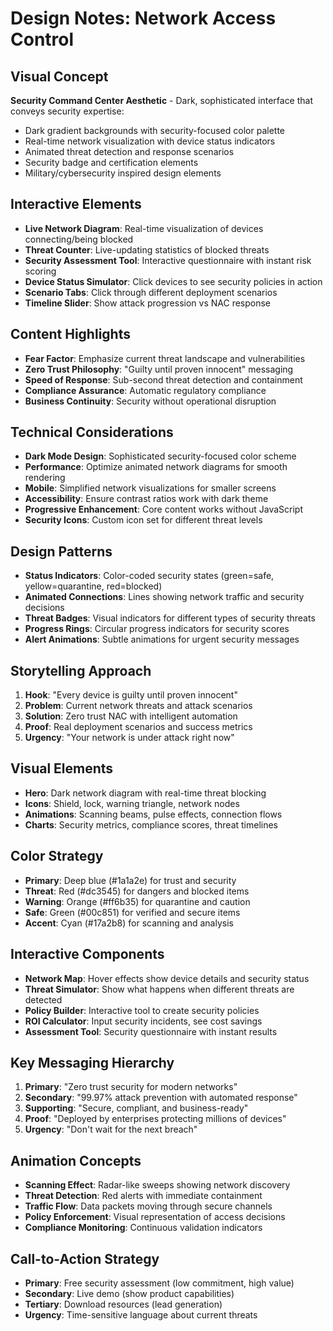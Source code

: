 # Design Notes: Network Access Control

## Visual Concept
**Security Command Center Aesthetic** - Dark, sophisticated interface that conveys security expertise:
- Dark gradient backgrounds with security-focused color palette
- Real-time network visualization with device status indicators
- Animated threat detection and response scenarios
- Security badge and certification elements
- Military/cybersecurity inspired design elements

## Interactive Elements
- **Live Network Diagram**: Real-time visualization of devices connecting/being blocked
- **Threat Counter**: Live-updating statistics of blocked threats
- **Security Assessment Tool**: Interactive questionnaire with instant risk scoring
- **Device Status Simulator**: Click devices to see security policies in action
- **Scenario Tabs**: Click through different deployment scenarios
- **Timeline Slider**: Show attack progression vs NAC response

## Content Highlights
- **Fear Factor**: Emphasize current threat landscape and vulnerabilities
- **Zero Trust Philosophy**: "Guilty until proven innocent" messaging
- **Speed of Response**: Sub-second threat detection and containment
- **Compliance Assurance**: Automatic regulatory compliance
- **Business Continuity**: Security without operational disruption

## Technical Considerations
- **Dark Mode Design**: Sophisticated security-focused color scheme
- **Performance**: Optimize animated network diagrams for smooth rendering
- **Mobile**: Simplified network visualizations for smaller screens
- **Accessibility**: Ensure contrast ratios work with dark theme
- **Progressive Enhancement**: Core content works without JavaScript
- **Security Icons**: Custom icon set for different threat levels

## Design Patterns
- **Status Indicators**: Color-coded security states (green=safe, yellow=quarantine, red=blocked)
- **Animated Connections**: Lines showing network traffic and security decisions
- **Threat Badges**: Visual indicators for different types of security threats
- **Progress Rings**: Circular progress indicators for security scores
- **Alert Animations**: Subtle animations for urgent security messages

## Storytelling Approach
1. **Hook**: "Every device is guilty until proven innocent"
2. **Problem**: Current network threats and attack scenarios
3. **Solution**: Zero trust NAC with intelligent automation
4. **Proof**: Real deployment scenarios and success metrics
5. **Urgency**: "Your network is under attack right now"

## Visual Elements
- **Hero**: Dark network diagram with real-time threat blocking
- **Icons**: Shield, lock, warning triangle, network nodes
- **Animations**: Scanning beams, pulse effects, connection flows
- **Charts**: Security metrics, compliance scores, threat timelines

## Color Strategy
- **Primary**: Deep blue (#1a1a2e) for trust and security
- **Threat**: Red (#dc3545) for dangers and blocked items
- **Warning**: Orange (#ff6b35) for quarantine and caution
- **Safe**: Green (#00c851) for verified and secure items
- **Accent**: Cyan (#17a2b8) for scanning and analysis

## Interactive Components
- **Network Map**: Hover effects show device details and security status
- **Threat Simulator**: Show what happens when different threats are detected
- **Policy Builder**: Interactive tool to create security policies
- **ROI Calculator**: Input security incidents, see cost savings
- **Assessment Tool**: Security questionnaire with instant results

## Key Messaging Hierarchy
1. **Primary**: "Zero trust security for modern networks"
2. **Secondary**: "99.97% attack prevention with automated response"
3. **Supporting**: "Secure, compliant, and business-ready"
4. **Proof**: "Deployed by enterprises protecting millions of devices"
5. **Urgency**: "Don't wait for the next breach"

## Animation Concepts
- **Scanning Effect**: Radar-like sweeps showing network discovery
- **Threat Detection**: Red alerts with immediate containment
- **Traffic Flow**: Data packets moving through secure channels
- **Policy Enforcement**: Visual representation of access decisions
- **Compliance Monitoring**: Continuous validation indicators

## Call-to-Action Strategy
- **Primary**: Free security assessment (low commitment, high value)
- **Secondary**: Live demo (show product capabilities)
- **Tertiary**: Download resources (lead generation)
- **Urgency**: Time-sensitive language about current threats
